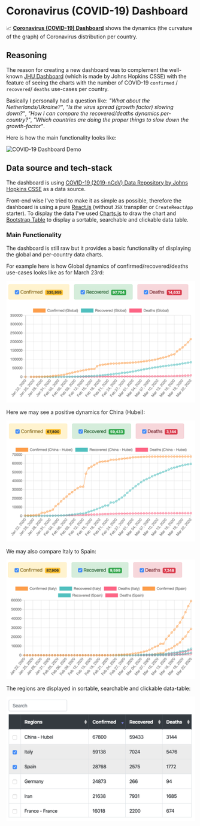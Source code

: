 # Coronavirus (COVID-19) Dashboard

📈 [**Coronavirus (COVID-19) Dashboard**](https://trekhleb.github.io/covid-19/) shows the dynamics (the curvature of the graph) of Сoronavirus distribution per country.

## Reasoning

The reason for creating a new dashboard was to complement the well-known [JHU Dashboard](https://www.arcgis.com/apps/opsdashboard/index.html#/bda7594740fd40299423467b48e9ecf6) (which is made by Johns Hopkins CSSE) with the feature of seeing the charts with the number of COVID-19 `confirmed` / `recovered`/ `deaths` use-cases per country.

Basically I personally had a question like: _"What about the Netherlands/Ukraine?"_, _"Is the virus spread (growth factor) slowing down?"_, _"How I can compare the recovered/deaths dynamics per-country?"_, _"Which countries are doing the proper things to slow down the growth-factor"_.

Here is how the main functionality looks like:

![COVID-19 Dashboard Demo](./img/demo.gif)

## Data source and tech-stack

The dashboard is using [COVID-19 (2019-nCoV) Data Repository by Johns Hopkins CSSE](https://github.com/CSSEGISandData/COVID-19) as a data source.

Front-end wise I've tried to make it as simple as possible, therefore the dashboard is using a pure [React.js](https://reactjs.org/) (without `JSX` transpiler or `CreateReactApp` starter). To display the data I've used [Charts.js](https://www.chartjs.org/) to draw the chart and [Bootstrap Table](https://bootstrap-table.com/) to display a sortable, searchable and clickable data table.

### Main Functionality

The dashboard is still raw but it provides a basic functionality of displaying the global and per-country data charts.

For example here is how Global dynamics of confirmed/recovered/deaths use-cases looks like as for March 23rd:

![Global data](./img/demo-global.png)

Here we may see a positive dynamics for China (Hubei):

![China - Hubei statistics](./img/demo-china-hubei.png)

We may also compare Italy to Spain:

![Italy and Spain statistics](./img/demo-italy-spain.png)

The regions are displayed in sortable, searchable and clickable data-table:

![Data table](./img/demo-data-table.png)

